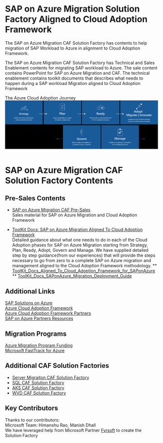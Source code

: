 # SAP on Azure Migration Solution Factory Aligned to Cloud Adoption Framework # 
The SAP on Azure Migration CAF Solution Factory has contents to help migration of SAP Workload to Azure in alignment to Cloud Adoption Framework. 

The SAP on Azure Migration CAF Solution Factory has Technical and Sales Enablement contents for migrating SAP workload to Azure. The sale content contains PowerPoint for SAP on Azure Migration and CAF. The technical enablement contains toolkit documents that describes what needs to happen during a SAP workload Migration aligned to Cloud Adoption Framework  

 The Azure Cloud Adoption Journey
 ![CAF](/CAF.png)

# SAP on Azure Migration CAF Solution Factory Contents

## Pre-Sales Contents    
 * [SAP on Azure Migration CAF Pre-Sales](/SalesEnablement/)   
   Sales material for SAP on Azure Migration and Cloud Adoption Framework

* [ToolKit Docs: SAP on Azure Migration Aligned To Cloud Adoption Framework](/TechnicalEnablement)  
   Detailed guidance about what one needs to do in each of the Cloud Adoption phases for SAP on Azure Migration starting from Strategy, Plan, Ready, Adopt, Govern and Manage. We have supplied detailed step by step guidance(from our experiences) that will provide the steps necessary to go from zero to a complete SAP on Azure migration and management aligned to the Cloud Adoption Framework methodology.
** [ToolKit_Docs_Aligned_To_Cloud_Adoption_Framework_for_SAPonAzure](/TechnicalEnablement/Microsoft_Azure_CAF_Enablement_Kit_for_Partners_SAPonAzure.docx)
** [ToolKit_Docs_SAPonAzure_Migration_Deployment_Guide](/TechnicalEnablement/Microsoft_Azure_CAF_Enablement_Kit_for_Partners_SAPonAzure_Deployment_Guide.docx)  
    
## Additional Links
 [SAP Solutions on Azure](https://azure.microsoft.com/en-us/solutions/sap/)  
 [Azure Cloud Adoption Framework](https://www.microsoft.com/azure/partners/b/enable/cloud-adoption-framework)  
 [Azure Cloud Adoption Framework Partners](https://www.microsoft.com/azure/partners/adopt?filters=all)  
 [SAP on Azure Partners Resources](https://azure.microsoft.com/en-us/solutions/sap/partners/)  

## Migration Programs  
 [Azure Migration Program Funding](https://azure.microsoft.com/en-us/migration/migration-program)   
 [Microsoft FastTrack for Azure](https://azure.microsoft.com/en-us/programs/azure-fasttrack)  

 ## Additional CAF Solution Factories
 * [Server Migraiton CAF Solution Factory](https://github.com/Azure/ServerMigration_CAF_SolutionFactory)
 * [SQL CAF Solution Factory](https://github.com/Azure/SQL_CAF_SolutionFactory)
 * [AKS CAF Solution Factory](https://github.com/Azure/AKS_CAF_SolutionFactory)
 * [WVD CAF Solution Factory](https://github.com/Azure/CAF_WVD_SolutionFactory)

## Key Contributors  
Thanks to our contributors:  
Microsoft Team: Himanshu Rao, Manish Dhall    
We have leveraged help from Microsoft Partner [Fyrsoft](https://www.fyrsoft.com/) to create the Solution Factory   
